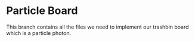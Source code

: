 # Particle Board
This branch contains all the files we need to implement our trashbin board which is a particle photon.
